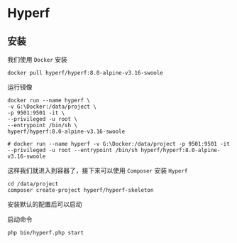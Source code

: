 # Hyperf

## 安装

我们使用 `Docker` 安装

```shell
docker pull hyperf/hyperf:8.0-alpine-v3.16-swoole
```

运行镜像

```shell
docker run --name hyperf \
-v G:\Docker:/data/project \
-p 9501:9501 -it \
--privileged -u root \
--entrypoint /bin/sh \
hyperf/hyperf:8.0-alpine-v3.16-swoole

# docker run --name hyperf -v G:\Docker:/data/project -p 9501:9501 -it --privileged -u root --entrypoint /bin/sh hyperf/hyperf:8.0-alpine-v3.16-swoole
```

这样我们就进入到容器了，接下来可以使用 `Composer` 安装 `Hyperf`

```shell
cd /data/project
composer create-project hyperf/hyperf-skeleton
```

安装默认的配置后可以启动

启动命令

```shell
php bin/hyperf.php start
```

